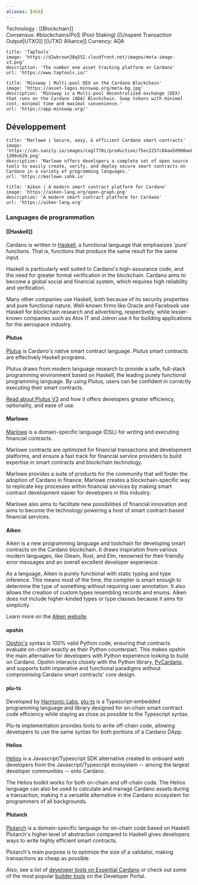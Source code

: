 ```yaml
---
aliases: [ADA]
---
```

Technology : [[Blockchain]]   
Consensus: #blockchains/PoS (Pool Staking)
[[Unspent Transaction Output|UTXO]]
[[UTXO Alliance]]
Currency: ADA

```embed
title: 'TapTools'
image: 'https://d2wbrxwn38q552.cloudfront.net/images/meta-image-v3.png'
description: 'The number one asset tracking platform on Cardano'
url: 'https://www.taptools.io/'
```

```embed
title: 'Minswap | Multi-pool DEX on the Cardano Blockchain'
image: 'https://asset-logos.minswap.org/meta-bg.jpg'
description: 'Minswap is a Multi-pool decentralized exchange (DEX) that runs on the Cardano (ADA) Blockchain. Swap tokens with minimal cost, minimal time and maximal convenience.'
url: 'https://app.minswap.org/'
```


## Développement

```embed
title: 'Marlowe | Secure, easy, & efficient Cardano smart contracts'
image: 'https://cdn.sanity.io/images/cogl778i/production/75ec2257c84aa5d900ae00699071d1be9e80f9ea-1200x629.png'
description: 'Marlowe offers developers a complete set of open source tools to easily create, verify, and deploy secure smart contracts on Cardano in a variety of programming languages.'
url: 'https://marlowe.iohk.io'
```

```embed
title: 'Aiken | A modern smart contract platform for Cardano'
image: 'https://aiken-lang.org/open-graph.png'
description: 'A modern smart contract platform for Cardano'
url: 'https://aiken-lang.org'
```

### Languages de programmation

#### [[Haskell]]

Cardano is written in [Haskell](https://github.com/IntersectMBO/cardano-haskell-packages), a functional language that emphasizes 'pure' functions. That is, functions that produce the same result for the same input.

Haskell is particularly well suited to Cardano's high-assurance code, and the need for greater formal verification in the blockchain. Cardano aims to become a global social and financial system, which requires high reliability and verification. 

Many other companies use Haskell, both because of its security properties and pure functional nature. Well-known firms like Oracle and Facebook use Haskell for blockchain research and advertising, respectively, while lesser-known companies such as Atos IT and Jotron use it for building applications for the aerospace industry.

#### Plutus

[Plutus](https://github.com/IntersectMBO/plutus) is Cardano's native smart contract language. Plutus smart contracts are effectively Haskell programs.

Plutus draws from modern language research to provide a safe, full-stack programming environment based on Haskell, the leading purely functional programming language. By using Plutus, users can be confident in correctly executing their smart contracts.

[Read about Plutus V3](https://www.essentialcardano.io/article/unlocking-more-opportunities-with-plutus-v3) and how it offers developers greater efficiency, optionality, and ease of use.

#### Marlowe

[Marlowe](https://github.com/input-output-hk/marlowe-cardano) is a domain-specific language (DSL) for writing and executing financial contracts. 

Marlowe contracts are optimized for financial transactions and development platforms, and ensure a fast track for financial service providers to build expertise in smart contracts and blockchain technology.

Marlowe provides a suite of products for the community that will foster the adoption of Cardano in finance. Marlowe creates a blockchain-specific way to replicate key processes within financial services by making smart contract development easier for developers in this industry.

Marlowe also aims to facilitate new possibilities of financial innovation and aims to become the technology powering a host of smart contract-based financial services.

#### Aiken

Aiken is a new programming language and toolchain for developing smart contracts on the Cardano blockchain. It draws inspiration from various modern languages, like Gleam, Rust, and Elm, renowned for their friendly error messages and an overall excellent developer experience.

As a language, Aiken is purely functional with static typing and type inference. This means most of the time, the compiler is smart enough to determine the type of something without requiring user annotation. It also allows the creation of custom types resembling records and enums. Aiken does not include higher-kinded types or type classes because it aims for simplicity.

Learn more on the [Aiken website](https://aiken-lang.org/).

#### opshin

[Opshin's](https://github.com/OpShin/opshin) syntax is 100% valid Python code, ensuring that contracts evaluate on-chain exactly as their Python counterpart. This makes opshin the main alternative for developers with Python experience looking to build on Cardano. Opshin interacts closely with the Python library, [PyCardano](https://pycardano.readthedocs.io/en/latest/index.html), and supports both imperative and functional paradigms without compromising Cardano smart contracts' core design.

#### plu-ts

Developed by [Harmonic Labs](https://www.harmoniclabs.tech/), [plu-ts](https://www.harmoniclabs.tech/plu-ts-docs/index.html) is a Typescript-embedded programming language and library designed for on-chain smart contract code efficiency while staying as close as possible to the Typescript syntax.

Plu-ts implementation provides tools to write off-chain code, allowing developers to use the same syntax for both portions of a Cardano DApp.

#### Helios

[Helios](https://github.com/hyperion-bt/helios) is a Javascript/Typescript SDK alternative created to onboard web developers from the Javascript/Typescript ecosystem -- among the largest developer communities -- onto Cardano.

The Helios toolkit works for both on-chain and off-chain code. The Helios language can also be used to calculate and manage Cardano assets during a transaction, making it a versatile alternative in the Cardano ecosystem for programmers of all backgrounds.

#### Plutarch

[Plutarch](https://github.com/Plutonomicon/plutarch-plutus) is a domain-specific language for on-chain code based on Haskell. Plutarch's higher level of abstraction compared to Haskell gives developers ways to write highly efficient smart contracts.

Plutarch's main purpose is to optimize the size of a validator, making transactions as cheap as possible.

Also, see a list of [developer tools on Essential Cardano](https://www.essentialcardano.io/article/a-list-of-community-built-developer-tools-on-cardano) or check out some of the most popular [builder tools](https://developers.cardano.org/tools) on the Developer Portal.